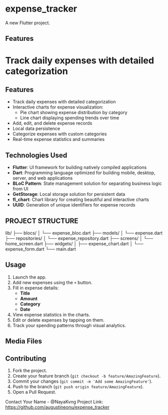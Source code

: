# expense_tracker

A new Flutter project.

## Features

# Track daily expenses with detailed categorization
## Features

- Track daily expenses with detailed categorization
- Interactive charts for expense visualization:
    - Pie chart showing expense distribution by category
    - Line chart displaying spending trends over time
- Add, edit, and delete expense records
- Local data persistence
- Categorize expenses with custom categories
- Real-time expense statistics and summaries

## Technologies Used

- **Flutter**: UI framework for building natively compiled applications
- **Dart**: Programming language optimized for building mobile, desktop, server, and web applications
- **BLoC Pattern**: State management solution for separating business logic from UI
- **GetStorage**: Local storage solution for persistent data
- **fl_chart**: Chart library for creating beautiful and interactive charts
- **UUID**: Generation of unique identifiers for expense records

## PROJECT STRUCTURE

lib/
├── blocs/
│   └── expense_bloc.dart
├── models/
│   └── expense.dart
├── repositories/
│   └── expense_repository.dart
├── screens/
│   └── home_screen.dart
├── widgets/
│   ├── expense_chart.dart
│   └── expense_form.dart
└── main.dart


## Usage

1. Launch the app.
2. Add new expenses using the `+` button.
3. Fill in expense details:
    - **Title**
    - **Amount**
    - **Category**
    - **Date**
4. View expense statistics in the charts.
5. Edit or delete expenses by tapping on them.
6. Track your spending patterns through visual analytics.

## Media Files


## Contributing

1. Fork the project.
2. Create your feature branch (`git checkout -b feature/AmazingFeature`).
3. Commit your changes (`git commit -m 'Add some AmazingFeature'`).
4. Push to the branch (`git push origin feature/AmazingFeature`).
5. Open a Pull Request.

Contact
Your Name - @NayaKvng
Project Link: https://github.com/augustineonu/expense_tracker
